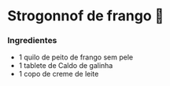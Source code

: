  
 # Strogonnof de frango 🐔
 
### **Ingredientes**

 - 1 quilo de peito de frango sem pele
 - 1 tablete de Caldo de galinha
 - 1 copo de creme de leite 
